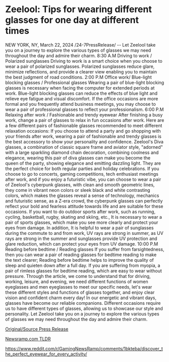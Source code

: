 # Zeelool: Tips for wearing different glasses for one day at different times

NEW YORK, NY, March 22, 2024 /24-7PressRelease/ -- Let Zeelool take you on a journey to explore the various types of glasses we may need throughout the day and admire their charm.  8:30 A.M Driving to work / Polarized sunglasses  Driving to work is a smart choice when you choose to wear a pair of polarized sunglasses. Polarized sunglasses reduce glare, minimize reflections, and provide a clearer view enabling you to maintain the best judgment of road conditions.  2:00 P.M  Office work/ Blue-light blocking glasses / Professional glasses  Wearing a pair of blue-light blocking glasses is necessary when facing the computer for extended periods at work. Blue-light blocking glasses can reduce the effects of blue light and relieve eye fatigue and visual discomfort.  If the office occasions are more formal and you frequently attend business meetings, you may choose to wear a pair of professional glasses to reflect your professionalism.  6:00 P.M  Relaxing after work / Fashionable and trendy eyewear  After finishing a busy work, change a pair of glasses to relax in fun occasions after work. Here are a few different pairs of fashionable glasses recommended to meet different relaxation occasions:  If you choose to attend a party and go shopping with your friends after work, wearing a pair of fashionable and trendy glasses is the best accessory to show your personality and confidence. Zeelool's Diva glasses, a combination of classic square frame and aviator style, "adorned" with a large sparkling diamond chain decoration, combining coolness and elegance, wearing this pair of diva glasses can make you become the queen of the party, showing elegance and emitting dazzling light. They are the perfect choice for both regular parties and holiday celebrations.  If you choose to go to concerts, gaming competitions, tech enthusiast meetings after work, and if you enjoy a futuristic vibe, you can choose to wear a pair of Zeelool's cyberpunk glasses, with clean and smooth geometric lines, they come in vibrant neon colors or sleek black and white contrasting colors, which makes the glasses reveal a sense of technology, mechanics and futuristic sense, as a Z-era crowd, the cyberpunk glasses can perfectly reflect your bold and fearless attitude towards life and are suitable for these occasions.  If you want to do outdoor sports after work, such as running, cycling, basketball, rugby, skating and skiing, etc., It is necessary to wear a pair of sports glasses, which make you see more clearly and protect your eyes from damage.  In addition, It is helpful to wear a pair of sunglasses during the commute to and from work, UV rays are strong in summer, as UV rays are strong in the summer and sunglasses provide UV protection and glare reduction, which can protect your eyes from UV damage.  10:00 P.M  Reading before bedtime / Reading glasses  If you suffer from farsightedness, then you can wear a pair of reading glasses for bedtime reading to make the text clearer; Reading before bedtime helps to improve the quality of sleep and quieten down after a full day.  If you are suffering from myopia, a pair of rimless glasses for bedtime reading, which are easy to wear without pressure.  Through the article, we come to understand that for driving, working, leisure, and evening, we need different functions of women eyeglasses and men eyeglasses to meet our specific needs, let's wear these different styles and functions of glasses together, and enjoy clear vision and confident charm every day!  In our energetic and vibrant days, glasses have become our reliable companions. Different occasions require us to have different types of glasses, allowing us to showcase our style and personality. Let Zeelool take you on a journey to explore the various types of glasses we may need throughout the day and admire their charm. 

[Original/Source Press Release](https://www.24-7pressrelease.com/press-release/509449/zeelool-tips-for-wearing-different-glasses-for-one-day-at-different-times)
                    

[Newsramp.com TLDR](None) 

https://www.reddit.com/r/GamingNewsRamp/comments/1bkteba/discover_the_perfect_eyewear_for_every_activity/